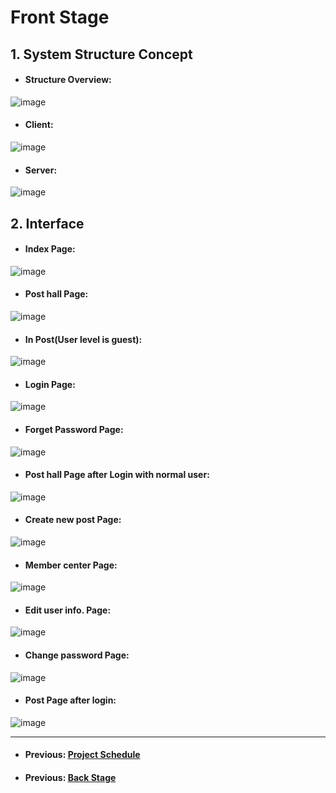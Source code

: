 # Front Stage
## 1. System Structure Concept
* #### Structure Overview:
![image](https://user-images.githubusercontent.com/52659809/174237386-6ce8975c-7acb-481f-aa90-e1f87336e3f7.png)
* #### Client:
![image](https://user-images.githubusercontent.com/52659809/174237429-e2a70897-c39d-4e63-8c50-a001ebf210ba.png)
* #### Server:
![image](https://user-images.githubusercontent.com/52659809/174237483-3032f03e-d09c-4e86-b14e-5c5ee9a6049e.png)
## 2. Interface
* #### Index Page:
![image](https://user-images.githubusercontent.com/52659809/174238669-455c1d54-b075-4245-942d-00b8c8bb43f8.png)
* #### Post hall Page:
![image](https://user-images.githubusercontent.com/52659809/174242516-67c32193-3b6b-49a9-93b3-ac16cda0d7c2.png)
* #### In Post(User level is guest):
![image](https://user-images.githubusercontent.com/52659809/174242779-9294a253-1e61-4af9-96c1-959fcdc7bfed.png)
* #### Login Page:
![image](https://user-images.githubusercontent.com/52659809/174242844-b7a1ef5d-8368-402c-8c76-c26b39212ce1.png)
* #### Forget Password Page:
![image](https://user-images.githubusercontent.com/52659809/174242896-5f6ebda3-354b-4fb5-8326-dc8351e210eb.png)
* #### Post hall Page after Login with normal user:
![image](https://user-images.githubusercontent.com/52659809/174243188-63cebe4d-d53a-4e66-8204-49f7176e62d2.png)
* #### Create new post Page:
![image](https://user-images.githubusercontent.com/52659809/174243298-4f300041-d174-418a-8798-8eadf6e91bc7.png)
* #### Member center Page:
![image](https://user-images.githubusercontent.com/52659809/174243528-011b3f6e-7abd-47ba-b154-b729791078cc.png)
* #### Edit user info. Page:
![image](https://user-images.githubusercontent.com/52659809/174243656-64bf64c9-04aa-4004-810c-f4dc8b14538d.png)
* #### Change password Page:
![image](https://user-images.githubusercontent.com/52659809/174243688-58b43d92-5c12-446e-a2da-73416a2cc122.png)
* #### Post Page after login:
![image](https://user-images.githubusercontent.com/52659809/174243776-4f80593d-97b2-44bb-8201-ebe1a3f55355.png)

<hr>

* #### Previous: [Project Schedule](ProjectSchedule.md)
* #### Previous: [Back Stage](BackStage.md)
